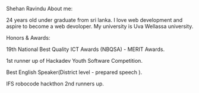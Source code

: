 Shehan Ravindu
About me:

24 years old under graduate from sri lanka. I love web development and aspire to become a web devoloper. My university is Uva Wellassa university. 

Honors & Awards:

19th National Best Quality ICT Awards (NBQSA) - MERIT Awards.

1st runner up of Hackadev Youth Software Competition.

Best English Speaker(District level - prepared speech ).

IFS robocode hackthon 2nd runners up.
